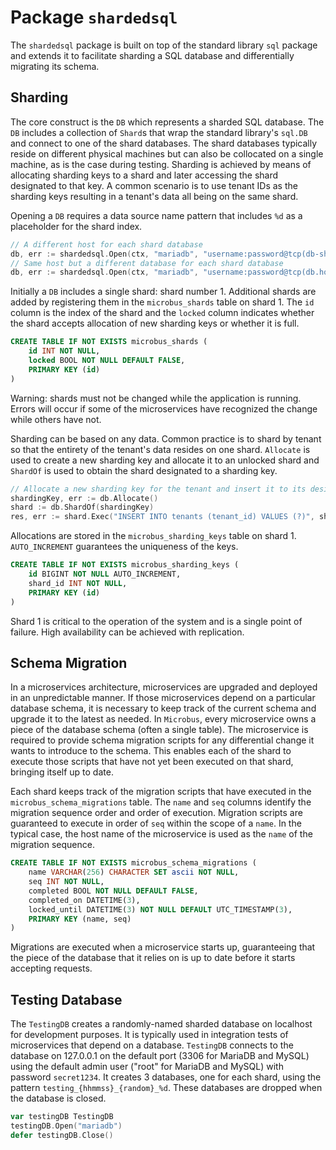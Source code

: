 # Package `shardedsql`

The `shardedsql` package is built on top of the standard library `sql` package and extends it to facilitate sharding a SQL database and differentially migrating its schema.

## Sharding

The core construct is the `DB` which represents a sharded SQL database. The `DB` includes a collection of `Shard`s that wrap the standard library's `sql.DB` and connect to one of the shard databases. The shard databases typically reside on different physical machines but can also be collocated on a single machine, as is the case during testing. Sharding is achieved by means of allocating sharding keys to a shard and later accessing the shard designated to that key. A common scenario is to use tenant IDs as the sharding keys resulting in a tenant's data all being on the same shard.

Opening a `DB` requires a data source name pattern that includes `%d` as a placeholder for the shard index. 

```go
// A different host for each shard database
db, err := shardedsql.Open(ctx, "mariadb", "username:password@tcp(db-shard%d.host:3306)/db")
// Same host but a different database for each shard database
db, err := shardedsql.Open(ctx, "mariadb", "username:password@tcp(db.host:3306)/db%d")
```

Initially a `DB` includes a single shard: shard number 1. Additional shards are added by registering them in the `microbus_shards` table on shard 1. The `id` column is the index of the shard and the `locked` column indicates whether the shard accepts allocation of new sharding keys or whether it is full.

```sql
CREATE TABLE IF NOT EXISTS microbus_shards (
	id INT NOT NULL,
	locked BOOL NOT NULL DEFAULT FALSE,
	PRIMARY KEY (id)
)
```

Warning: shards must not be changed while the application is running. Errors will occur if some of the microservices have recognized the change while others have not.

Sharding can be based on any data. Common practice is to shard by tenant so that the entirety of the tenant's data resides on one shard. `Allocate` is used to create a new sharding key and allocate it to an unlocked shard and `ShardOf` is used to obtain the shard designated to a sharding key.

```go
// Allocate a new sharding key for the tenant and insert it to its designated shard
shardingKey, err := db.Allocate()
shard := db.ShardOf(shardingKey)
res, err := shard.Exec("INSERT INTO tenants (tenant_id) VALUES (?)", shardingKey)
```

Allocations are stored in the `microbus_sharding_keys` table on shard 1. `AUTO_INCREMENT` guarantees the uniqueness of the keys.

```sql
CREATE TABLE IF NOT EXISTS microbus_sharding_keys (
	id BIGINT NOT NULL AUTO_INCREMENT,
	shard_id INT NOT NULL,
	PRIMARY KEY (id)
)
```

Shard 1 is critical to the operation of the system and is a single point of failure. High availability can be achieved with replication.

## Schema Migration

In a microservices architecture, microservices are upgraded and deployed in an unpredictable manner. If those microservices depend on a particular database schema, it is necessary to keep track of the current schema and upgrade it to the latest as needed. In `Microbus`, every microservice owns a piece of the database schema (often a single table). The microservice is required to provide schema migration scripts for any differential change it wants to introduce to the schema. This enables each of the shard to execute those scripts that have not yet been executed on that shard, bringing itself up to date.

Each shard keeps track of the migration scripts that have executed in the `microbus_schema_migrations` table. The `name` and `seq` columns identify the migration sequence order and order of execution. Migration scripts are guaranteed to execute in order of `seq` within the scope of a `name`. In the typical case, the host name of the microservice is used as the `name` of the migration sequence.

```sql
CREATE TABLE IF NOT EXISTS microbus_schema_migrations (
	name VARCHAR(256) CHARACTER SET ascii NOT NULL,
	seq INT NOT NULL,
	completed BOOL NOT NULL DEFAULT FALSE,
	completed_on DATETIME(3),
	locked_until DATETIME(3) NOT NULL DEFAULT UTC_TIMESTAMP(3),
	PRIMARY KEY (name, seq)
)
```

Migrations are executed when a microservice starts up, guaranteeing that the piece of the database that it relies on is up to date before it starts accepting requests.

## Testing Database

The `TestingDB` creates a randomly-named sharded database on localhost for development purposes. It is typically used in integration tests of microservices that depend on a database. `TestingDB` connects to the database on 127.0.0.1 on the default port (3306 for MariaDB and MySQL) using the default admin user ("root" for MariaDB and MySQL) with password `secret1234`. It creates 3 databases, one for each shard, using the pattern `testing_{hhmmss}_{random}_%d`. These databases are dropped when the database is closed.

```go
var testingDB TestingDB
testingDB.Open("mariadb")
defer testingDB.Close()
```
